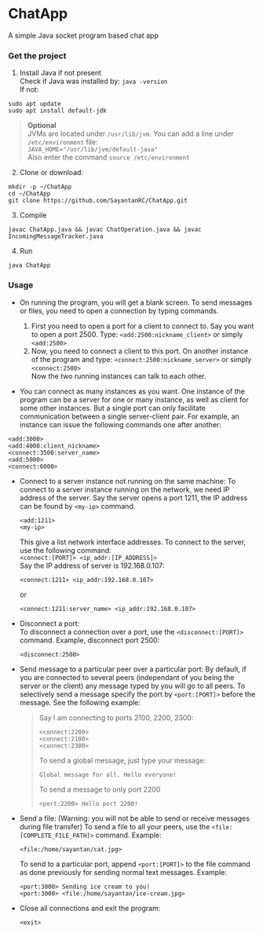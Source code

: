 # ChatApp
A simple Java socket program based chat app  

### Get the project
1. Install Java if not present  
Check if Java was installed by: `java -version`  
If not:  
```
sudo apt update  
sudo apt install default-jdk  
```
> <b>Optional</b>  
> JVMs are located under `/usr/lib/jvm`. You can add a line under `/etc/environment` file:  
> `JAVA_HOME="/usr/lib/jvm/default-java"`  
> Also enter the command `source /etc/environment`  

2. Clone or download:  
```
mkdir -p ~/ChatApp  
cd ~/ChatApp  
git clone https://github.com/SayantanRC/ChatApp.git  
```

3. Compile  
```
javac ChatApp.java && javac ChatOperation.java && javac IncomingMessageTracker.java
```

4. Run
```
java ChatApp
```

### Usage

- On running the program, you will get a blank screen. To send messages or files, you need to open a connection by typing commands.  
  1. First you need to open a port for a client to connect to. Say you want to open a port 2500. Type:
  `<add:2500:nickname_client>` or simply `<add:2500>`  
  2. Now, you need to connect a client to this port. On another instance of the program and type:
  `<connect:2500:nickname_server>` or simply `<connect:2500>`  
  Now the two running instances can talk to each other.  
  
- You can connect as many instances as you want. One instance of the program can be a server for one or many instance, as well as client for some other instances. But a single port can only facilitate communication between a single server-client pair. For example, an instance can issue the following commands one after another:
```
<add:3000>  
<add:4000:client_nickname>  
<connect:3500:server_name>  
<add:5000>
<connect:6000>
```

- Connect to a server instance not running on the same machine:
  To connect to a server instance running on the network, we need IP address of the server. Say the server opens a port 1211, the IP address can be found by `<my-ip>` command.  
  ```
  <add:1211>  
  <my-ip>  
  ```
  This give a list network interface addresses. To connect to the server, use the following command:  
  `<connect:[PORT]> <ip_addr:[IP_ADDRESS]>`  
  Say the IP address of server is 192.168.0.107:
  ```
  <connect:1211> <ip_addr:192.168.0.107>
  ```
  or  
  ```
  <connect:1211:server_name> <ip_addr:192.168.0.107>  
  ```
  
- Disconnect a port:  
  To disconnect a connection over a port, use the `<disconnect:[PORT]>` command. Example, disconnect port 2500:
  ```
  <disconnect:2500>  
  ```
  
- Send message to a particular peer over a particular port:
  By default, if you are connected to several peers (independant of you being the server or the client) any message typed by you will go to all peers. To selectively send a message specify the port by `<port:[PORT]>` before the message. See the following example:  
  > Say I am connecting to ports 2100, 2200, 2300:  
  > ```
  > <connect:2200>  
  > <connect:2100>  
  > <connect:2300>  
  > ```
  > To send a global message, just type your message:
  > ```
  > Global message for all. Hello everyone!  
  > ```
  > To send a message to only port 2200  
  > ```
  > <port:2200> Hello port 2200!
  > ```

- Send a file: (Warning: you will not be able to send or receive messages during file transfer)
  To send a file to all your peers, use the `<file:[COMPLETE_FILE_PATH]>` command. Example:
  ```
  <file:/home/sayantan/cat.jpg>
  ```
  To send to a particular port, append `<port:[PORT]>` to the file command as done previously for sending normal text messages. Example:
  ```
  <port:3000> Sending ice cream to you!  
  <port:3000> <file:/home/sayantan/ice-cream.jpg>  
  ```
  
- Close all connections and exit the program:
  ```
  <exit>
  ```
